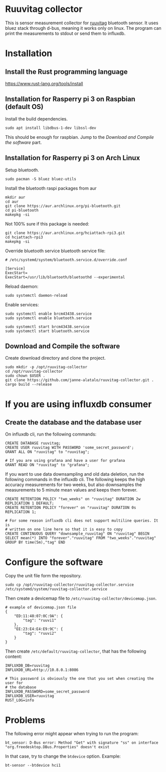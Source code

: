 # Ruuvitag collector

This is sensor measurement collector for [ruuvitag](https://ruuvi.com/)
bluetooth sensor. It uses bluez stack through d-bus, meaning it works only on
linux. The program can print the measurements to stdout or send them to
influxdb.

# Installation

## Install the Rust programming language

https://www.rust-lang.org/tools/install

## Installation for Rasperry pi 3 on Raspbian (default OS)

Install the build dependencies.

```
sudo apt install libdbus-1-dev libssl-dev
```

This should be enough for raspbian. Jump to the *Download and Compile the
software* part.

## Installation for Rasperry pi 3 on Arch Linux

Setup bluetooth.

```
sudo pacman -S bluez bluez-utils
```

Install the bluetooth raspi packages from aur

```
mkdir aur
cd aur
git clone https://aur.archlinux.org/pi-bluetooth.git
cd pi-bluetooth
makepkg -si
```

Not 100% sure if this package is needed:

```
git clone https://aur.archlinux.org/hciattach-rpi3.git
cd hciattach-rpi3
makepkg -si
```

Override bluetooth service bluetooth service file:

```
# /etc/systemd/system/bluetooth.service.d/override.conf

[Service]
ExecStart=
ExecStart=/usr/lib/bluetooth/bluetoothd --experimental
```

Reload daemon:

```
sudo systemctl daemon-reload
```

Enable services:

```
sudo systemctl enable brcm43438.service
sudo systemctl enable bluetooth.service

sudo systemctl start brcm43438.service
sudo systemctl start bluetooth.service
```

## Download and Compile the software

Create download directory and clone the project.

```
sudo mkdir -p /opt/ruuvitag-collector
cd /opt/ruuvitag-collector
sudo chown $USER .
git clone https://github.com/janne-alatalo/ruuvitag-collector.git .
cargo build --release
```

# If you are using influxdb consumer

## Create the database and the database user

On influxdb cli, run the following commands:

```
CREATE DATABASE ruuvitag;
CREATE USER ruuvitag WITH PASSWORD 'some_secret_password';
GRANT ALL ON "ruuvitag" to "ruuvitag";

# If you are using grafana and have a user for grafana
GRANT READ ON "ruuvitag" to "grafana";
```

If you want to use data downsampling and old data deletion, run the following
commands in the influxdb cli. The following keeps the high accuracy
measurements for two weeks, but also downsamples the measurements to 5 minute
mean values and keeps them forever.

```
CREATE RETENTION POLICY "two_weeks" on "ruuvitag" DURATION 2w REPLICATION 1 DEFAULT;
CREATE RETENTION POLICY "forever" on "ruuvitag" DURATION 0s REPLICATION 1;

# For some reason influxdb cli does not support multiline queries. It is
# written on one line here so that it is easy to copy
CREATE CONTINUOUS QUERY "downsample_ruuvitag" ON "ruuvitag" BEGIN SELECT mean(*) INTO "forever"."ruuvitag" FROM "two_weeks"."ruuvitag" GROUP BY time(5m),"tag" END
```

# Configure the software

Copy the unit file form the repository.

```
sudo cp /opt/ruuvitag-collector/ruuvitag-collector.service /etc/systemd/system/ruuvitag-collector.service
```

Then create a devicemap file to `/etc/ruuvitag-collector/devicemap.json`.

```
# example of devicemap.json file
{
	"ED:11:48:07:0C:9A": {
		"tag": "ruuvi1"
	},
	"EE:23:E4:E4:E9:9C": {
		"tag": "ruuvi2"
	}
}
```

Then create `/etc/default/ruuvitag-collector`, that has the following content:

```
INFLUXDB_DB=ruuvitag
INFLUXDB_URL=http://10.8.0.1:8086

# This password is obviously the one that you set when creating the user for
# the database
INFLUXDB_PASSWORD=some_secret_password
INFLUXDB_USER=ruuvitag
RUST_LOG=info
```

# Problems

The following error might appear when trying to run the program:

```
bt_sensor: D-Bus error: Method "Get" with signature "ss" on interface "org.freedesktop.DBus.Properties" doesn't exist
```

In that case, try to change the `btdevice` option. Example:

```
bt-sensor --btdevice hci1
```
